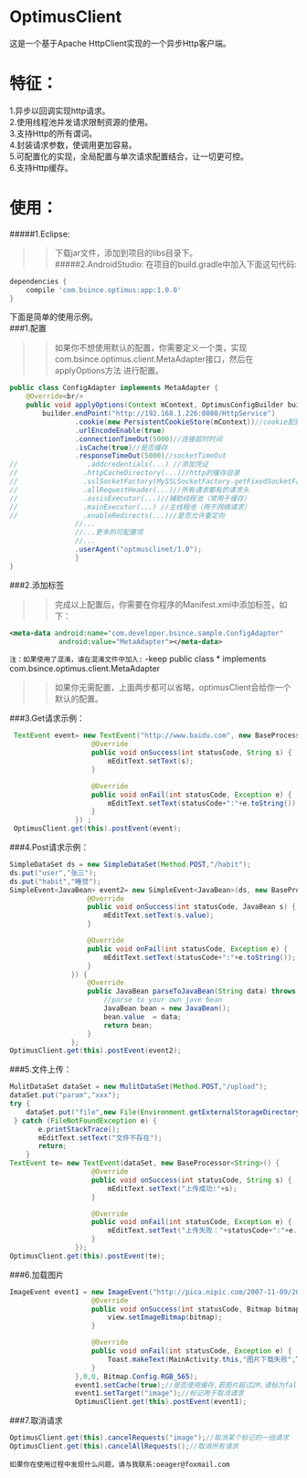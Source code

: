 
# OptimusClient
这是一个基于Apache HttpClient实现的一个异步Http客户端。

特征： 
====
1.异步以回调实现http请求。 <br/>
2.使用线程池并发请求限制资源的使用。<br/>
3.支持Http的所有谓词。<br/>
4.封装请求参数，使调用更加容易。<br/>
5.可配置化的实现，全局配置与单次请求配置结合，让一切更可控。<br/>
6.支持Http缓存。<br/>

使用：
====
#####1.Eclipse:
>>下载jar文件，添加到项目的libs目录下。<br/>
#####2.AndroidStudio:
>>在项目的build.gradle中加入下面这句代码:
```gradle
dependencies {
    compile 'com.bsince.optimus:app:1.0.0'
}
```

下面是简单的使用示例。<br/>
###1.配置
>>如果你不想使用默认的配置，你需要定义一个类，实现com.bsince.optimus.client.MetaAdapter接口，然后在applyOptions方法
进行配置。<br/>
```Java
public class ConfigAdapter implements MetaAdapter {
    @Override<br/>
    public void applyOptions(Context mContext, OptimusConfigBuilder builder) {
        builder.endPoint("http://192.168.1.226:8080/HttpService")
                .cookie(new PersistentCookieStore(mContext))//cookie配置
                .urlEncodeEnable(true)
                .connectionTimeOut(5000)//连接超时时间
                .isCache(true)//是否缓存
                .responseTimeOut(5000)//socketTimeOut
//                 .addcredentials(...) //添加凭证
//                .httpCacheDirectory(...)//http的缓存目录
//                .sslSocketFactory(MySSLSocketFactory.getFixedSocketFactory())
//                .allRequestHeader(...)//所有请求都有的请求头
//                .assisExecutor(...)//辅助线程池（常用于缓存）
//                .mainExecutor(...) //主线程池（用于网络请求）
//                .enableRedirects(...)//是否允许重定向
                //...
                //...更多的可配置项
                //...
                .userAgent("optmusclinet/1.0");
                }
}
```

###2.添加标签
>>完成以上配置后，你需要在你程序的Manifest.xml中添加<meta-data>标签，如下：<br/>
```Xml
<meta-data android:name="com.developer.bsince.sample.ConfigAdapter" 
            android:value="MetaAdapter"></meta-data>
 ```
  `注：如果使用了混淆，请在混淆文件中加入:`
-keep public class * implements com.bsince.optimus.client.MetaAdapter<br/>

>>如果你无需配置，上面两步都可以省略，optimusClient会给你一个默认的配置。<br/>

###3.Get请求示例：<br/>
```Java
 TextEvent event= new TextEvent("http://www.baidu.com", new BaseProcessor<String>() {
                    @Override
                    public void onSuccess(int statusCode, String s) {
                        mEditText.setText(s);
                    }

                    @Override
                    public void onFail(int statusCode, Exception e) {
                        mEditText.setText(statusCode+":"+e.toString());
                    }
                }) ;
 OptimusClient.get(this).postEvent(event);
 ```
###4.Post请求示例：
 ```Java
SimpleDataSet ds = new SimpleDataSet(Method.POST,"/habit");
 ds.put("user","张三");
 ds.put("habit","睡觉");
 SimpleEvent<JavaBean> event2= new SimpleEvent<JavaBean>(ds, new BaseProcessor<JavaBean>() {
                    @Override
                    public void onSuccess(int statusCode, JavaBean s) {
                        mEditText.setText(s.value);
                    }

                    @Override
                    public void onFail(int statusCode, Exception e) {
                        mEditText.setText(statusCode+":"+e.toString());
                    }
                }) {
                    @Override
                    public JavaBean parseToJavaBean(String data) throws Exception {
                        //parse to your own jave bean
                        JavaBean bean = new JavaBean();
                        bean.value  = data;
                        return bean;
                    }
                };
 OptimusClient.get(this).postEvent(event2);
 ```
###5.文件上传：
```Java
MulitDataSet dataSet = new MulitDataSet(Method.POST,"/upload");
dataSet.put("param","xxx");
try {
    dataSet.put("file",new File(Environment.getExternalStorageDirectory(),"xiong.jpg"));
 } catch (FileNotFoundException e) {
       e.printStackTrace();
       mEditText.setText("文件不存在");
       return;
    }             
TextEvent te= new TextEvent(dataSet, new BaseProcessor<String>() {
                    @Override
                    public void onSuccess(int statusCode, String s) {
                        mEditText.setText("上传成功:"+s);
                    }

                    @Override
                    public void onFail(int statusCode, Exception e) {
                        mEditText.setText("上传失败："+statusCode+":"+e.toString());
                    }
                });                
OptimusClient.get(this).postEvent(te);
```
###6.加载图片
```Java
ImageEvent event1 = new ImageEvent("http://pica.nipic.com/2007-11-09/2007119124513598_2.jpg", new BaseProcessor<Bitmap>() {
                    @Override
                    public void onSuccess(int statusCode, Bitmap bitmap) {
                        view.setImageBitmap(bitmap);
                    }

                    @Override
                    public void onFail(int statusCode, Exception e) {
                        Toast.makeText(MainActivity.this,"图片下载失败",Toast.LENGTH_SHORT).show();
                    }
                },0,0, Bitmap.Config.RGB_565);
                event1.setCache(true);//是否使用缓存,若图片超过2M,请标为false
                event1.setTarget("image");//标记用于取消请求
                OptimusClient.get(this).postEvent(event1);
```
###7.取消请求
```Java
OptimusClient.get(this).cancelRequests("image");//取消某个标记的一组请求
OptimusClient.get(this).cancelAllRequests();//取消所有请求
```
`如果你在使用过程中发现什么问题，请与我联系:oeager@foxmail.com`


 
